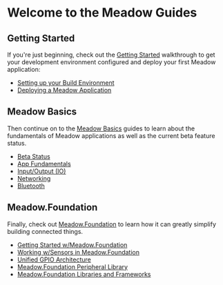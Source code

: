 # Welcome to the Meadow Guides

## Getting Started

If you're just beginning, check out the [Getting Started](/guides/Getting_Started/index.html) walkthrough to get your development environment configured and deploy your first Meadow application:

 * [Setting up your Build Environment](/guides/Getting_Started/Setup/index.html)
 * [Deploying a Meadow Application](/guides/Getting_Started/Deployment/index.html)

## Meadow Basics

Then continue on to the [Meadow Basics](/guides/Meadow_Basics/index.html) guides to learn about the fundamentals of Meadow applications as well as the current beta feature status.

 * [Beta Status](/guides/Meadow_Basics/Status/index.html)
 * [App Fundamentals](/guides/Meadow_Basics/Apps/index.html)
 * [Input/Output (IO)](/guides/Meadow_Basics/IO/index.html)
 * [Networking](/guides/Meadow_Basics/Networking/index.html)
 * [Bluetooth](/guides/Meadow_Basics/Bluetooth/index.html)

## Meadow.Foundation

Finally, check out [Meadow.Foundation](/guides/Meadow.Foundation/index.html) to learn how it can greatly simplify building connected things.

 * [Getting Started w/Meadow.Foundation](/guides/Meadow.Foundation/Getting_Started/index.html)
 * [Working w/Sensors in Meadow.Foundation](/guides/Meadow.Foundation/Working_w_Sensors/index.html)
 * [Unified GPIO Architecture](/guides/Meadow.Foundation/Unified_GPIO_Arch/index.html)
 * [Meadow.Foundation Peripheral Library](/guides/Meadow.Foundation/Peripherals/index.html)
 * [Meadow.Foundation Libraries and Frameworks](/guides/Meadow.Foundation/Libraries_and_Frameworks/index.html)